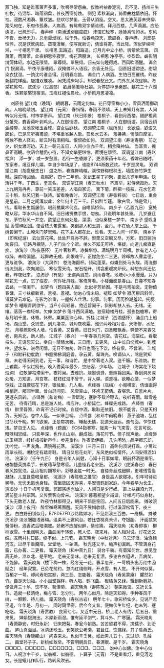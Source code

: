 <!-- { "loadSidebar": true } -->
燕飞独。知是谁家箫声多事，吹咽寻常怨曲。仅教衿袖香泥涴，君不见、扬州三生杜牧。待泪华、暗落铜盘，甚夜西窗剪烛。 
侧犯
素秋渐爽，倚香曲枕情依旧。怀袖。浸数尺湘漪、簟纹皱。悲欢尽梦里，玉骨从消瘦。空又。思太液芙蓉未央柳。 
翔凤何在，乐府传孤奏。人病酒。有鸳鸯双字倩谁绣。拜月西楼，几声滴漏。应恐纨洁，已疏郎手。 
春声碎（南浦送别自度腔）
津馆贮轻寒，脉脉离情如水。东风不管，垂杨无力，总雨颦烟寐。栏干外。怕春燕掠天，疏鼓叠、春声碎。 
刘郎易憔悴。况是恹恹病起。蛮笺漫展，便写就新词，倩谁将寄。当此际。浑似梦峡啼湘，一寸相思千里。 
长相思
去路遥。归路遥。灯月光中立小桥。魂萦紫玉箫。 
风萧萧。雨萧萧。此夜相思空寂寥。梅花落丽谯。 
长相思
净亭亭。步盈盈。蝉影明绡傅体轻。水边无限情。 
翠尊倾。翠鬟倾。归去如何睡得成。西风吹酒醒。 
谒金门
银漏滴。午夜平康巷陌。双掩兽环人语寂。余香无处觅。 
回首旧游踪迹。绀碧染衣犹湿。一饷沈吟谁会得。月明春店笛。 
谒金门
人病酒。生怕日高催绣。昨夜新翻花样瘦。旋描双蝶凑。 
闲凭绣床呵手。却说春愁还又。门外东风吹绽柳。海棠花厮勾。 
浣溪沙（过高邮）
欲展吴笺咏杜娘。为停楚棹觅秦郎。藕花三十六湖香。 
珠颗翠檠饶宿泪，玉痕红褪怯晨妆。小桥风月思凄凉。 

　
刘辰翁
望江南（晚晴）
朝朝暮，云雨定何如。花日穿窗梅小小，雪风洒雨柳疏疏。人唱晚晴初。 
望江南（元宵）
春悄悄，春雨不须晴。天上未知灯有禁，人间转似月无情。村市学箫声。 
望江南（秋日即景）
梧桐子，看到月西楼。醋酽橙黄分蟹壳，麝香荷叶剥鸡头。人在御街游。 
望江南
梧桐子，人在御街游。凤宿云绡金缕带，龙池翠帐玉香球。宫女后庭秋。 
双调望江南（赋所见）
长欲语，欲语又蹉跎。已是厌听夷甫颂，不堪重省越人歌。孤负水云多。 
羞拂拂，懊恼自摩挲。残烛不教人径去，断云时有泪相和。恨恨欲如何。 
双调望江南（寿谢寿朋）
前之夕，织女渡河边。天上一朝元五日，人间小住亦千年。相合降神仙。 
当富贵，掩鼻正高眠。欲语会稽仍小待，不知文举更堪怜。蔗境在顽坚。 
双调望江南（寿赵松庐）
添一岁，减一岁愁眉。若待一生昏嫁了，更须采药十年迟。昏嫁已随时。 
东家者，俎豆伴儿嬉。幸自少年场屋了，谁能B744淅数还炊。千岁是灵龟。 
双调望江南（胡盘居生日）
盘之所，春蝶舞晴暄。溪傍野梅根种玉，墙围修竹笋生鞭。深院待回仙。 
嘉熙好，四十二年前。犹记五星丁卯聚，更迟几岁甲申连。快活共千年。丁酉生，奎其名。 
双调望江南（寿王秋水）
齐眉举，彩侍紫霞卮。天上九朝凫冉冉，尊前一笑玉差差。人唱自家词。 
篱下菊，醉把一枝枝。花水乞君三十斛，秋风记我一联诗。留看晚香时。 
双调望江南（寿张粹翁）
七日后，重会是星前。二月之间浑似此，余年何止万三千。日拟醉华筵。 
歌白雪，除是雪儿传。看取长生瓢屡倒，眼前橘粟术何玄。自唱鹊桥仙。 
南乡子（乙酉九日）
宽处略从容。华水华山自不同。旧日诸贤携手恨，匆匆。只说明年甚处重。 
几岁避辽东。茅竹秋风一并空。欲望辽东何处是，濛濛。也似秦楼一梦中。 
南乡子
感叹复赋 
香雪碎团团。便合枝头带露餐。笑倒那人和玉屑，金丹。不在仙人掌上盘。 
千树碧阑干。山崦朱门梦里残。花下主人都在此，谁看。天上人间一样寒。 
南乡子（即席纪游）
去似赏花移。处处开尊亦不辞。梨栗又空醅又尽，方知。旧日骊驹劝客归。 
归路月相随。儿子门生个个迟。坐久不知无可待，堪疑。向道儿痴直是痴。 
浪淘沙（秋夜感怀）
无叶著秋声。凉鬓堪惊。满城明月半窗横。惟有老人心似醉，未晓偏醒。 
起舞故无成。此恨难平。正襟危坐二三更。除却故人曹孟德，更与谁争。 
浪淘沙（大风作）
卷海海翻杯。倾动蓬莱。似嫌到处马头埃。雨洗御街流到我，吹向潮回。 
寒似雪天梅。安石榴开。绣衾重暖笑炉灰。料想东风还忆我，昨夜归来。 
浪淘沙（有感）
无谓两眉攒。风雨春寒。池塘小小水漫漫。只为柳花无一点，忘了临安。 
何许牡丹残。客倚屏看。小楼面面是春山。日暮不知春去路，一带阑干。 
如梦令（题四美人画）
比似寻芳娇困。不是弓弯拍衮。无物倚春慵，三寸袜痕新紧。羞褪。羞褪。匆匆心情未稳。褪履 
如梦令
寂历柳风斜倚。错莫梦云难记。花影为谁重，一握鲛人丝泪。何事。何事。历历脸潮羞起。托腮 
如梦令
睡眼青阴欲午。当户小风轻暑。倦近碧阑干，斜影却扶人去。无绪。无绪。落落一襟轻举。欠伸 
如梦令
落叶西风满地。独宿琼楼丹桂。孤影抱蟾寒，寄与月明千里。休寄。休寄。粟粟蕊珠心碎。折桂 
江城子（西湖感怀）
涌金门上船场。湖山堂。众贤堂。到几凄凉，城角夜吹霜。谁识两峰相对语，天惨惨，水茫茫。 
月移疏影傍人墙。怕昏黄。又昏黄。旧日朱门，四圣暗飘香。驿使不来春又老，南共北，断人肠。 
江城子（春兴）
一年春事几何空。杏花红。海棠红。看取枝头，无语怨天公。幸自一晴晴太暖，三日雨，五更风。 
山中长自忆城中。到城中。望水东。说尽闲情，无日不匆匆。昨日也同花下饮，终有恨，不曾浓。 
江城子（和默轩初度韵）
书题拂拂洞庭香。孕云黄。粲珠光。唤谪仙人，除是贺知章。未老得闲闲到老，无一事，和诗忙。 
是中曾著老人双。送千觞。乐谁妨。世上输赢，不似烂柯长。晚入耆英年最少，空结客，少年场。 
江城子（海棠花下烧烛词）
红欹醉袖殢阑干。夜将阑。去难拚。烧蜜调蜂，重照锦团栾。春到洞房深处暖，方知道，月宫寒。 
枝枝红泪不曾干。背人弹。语羞檀。欲睡心情，一似梦惊残。正自朦胧花下好，银烛里，几人看。 
点绛唇（瓶梅）
小阁横窗，倩谁画得梅梢远。那回半面。曾向屏间见。 
风雪空山，怀抱无荀倩。春堪恋。自羞片片。更逐东风转。 
点绛唇（和访梅）
一雪蹉跎，蹇驴不载吟鞭去。夜听春雨。踏雪差无苦。 
待得花晴，总是游人处。梅应许。小桥延伫。蜂蝶先成路。 
点绛唇（寄情）
醉里瞢腾，昨宵不记归时候。自疑中酒。耿耿还依旧。 
恨不能言，只是天相负。天知否。卷中人瘦。一似章台柳。 
点绛唇（和邓中甫晚春）
燕子池塘，乱红过尽秋千晚。絮飞欲倦。正是帘初卷。 
睡起无情，犹道天涯远。羞匀面。乍惊红浅。梦自无人见。 
点绛唇（题画）
EC64指春寒，陇禽一片飞来雪。无言可说。暗啄相思结。 
只影年深，也作关山别。翻成拙。落花时节。倩子规声绝。 
点绛唇
虹玉横箫，纤纤指按新声作。参差重约。昨夜梁伊错。 
几许闲愁，品字都忘却。沈吟觉。一声哀角。满院残花落。 
浣溪沙（三月三日）
高卧何须说打乖。小篱过雨翠长街。缃桃定有踏青鞋。 
晴日又思花处所，东风绝似柳情怀。人间安得酒如淮。 
浣溪沙（壬午九日）
身是去年人尚健，心知十日事如常。眼前杯酒是重阳。 
破帽簪萸携素手，长歌藉草慰寒香。儿童怪我老来狂。 
浣溪沙（虎溪春日）
春日春风掠鬓须。乱山相对拥寒炉。彩鞭金胜一时无。 
自缕青丝成细柳，更堆残雪当凝酥。儿童且莫唱皇都。 
浣溪沙（寿陈敬之推官）
身是高人欲寝冰。引年可待进豨苓。无忧无患也身轻。 
雪里放囚天亦喜，平安骑鹤到家庭。今年春早为长生。 
浣溪沙
十日千机可复谐。郭郎感运岂仙才。人间自是少行媒。 
直上扶摇须九万，满前星斗共昭回。又传贾客向曾来。 
浣溪沙
暮暮相望夕甫谐。针楼巧巧似身材。下头无数老人媒。 
昨夜竹林那得见，朝来干鹊是空回。人间五日后能来。 
摊破浣溪沙（潭上夜归）
醉里微寒著面醒。天风不展帽欹倾。行过溪深松雪下，夜三更。 
白白野田铺似月，E7FDE7FD沙路踏如冰。不见剡溪三百曲，一舟横。 
摊破浣溪沙
淡淡胭脂浅著梅。温柔不上避风台。若比杏桃真未识，夺银胎。 
汗面拭来慵傅粉，酒香浓后暗潮腮。娇嫩不应醒似醉，倩谁猜。 
霜天晓角（初春即事）
柳梢欲雪。十里烟明灭。曲曲阑干转影，教人忆、夜来月。 
家人相对说。灯花还又结。冻雨村村□鼓，终不似、上元节。 
霜天晓角（中秋对月）
乌云汗漫。浊浪翻河汉。过尽千重魔障，堂堂地、一轮满。 
秋光还又半。檐声初漏断。不管满身花露，已办著、二更看。 
霜天晓角（和中斋九日）
骑台千骑。有菊知何世。想见登高无处，淮以北、是平地。 
老来无复味。老来无复泪。多谢白衣迢递，吾病矣、不能醉。 
霜天晓角（楼下梅一株，经冬无一花。春半忽开，一萼梢头出万红中因赋之）
经年寂寞。已负花前约。忽向红梅侧畔，开点雪、有人觉。 
不开何似莫。百梢才一萼。却问寿阳宫额，两三蕊、怎能著。 
霜天晓角（寿吴蒙庵）
臞然如竹。自是天仙福。小小画堂锦样，听人唱、鹤飞曲。 
橙橘黄又绿。蟹到新篘熟。便做月三十斛，饮不尽、菊潭菊。 
霜天晓角（寿陈敬之）
朝来微雪。又近长生节。造就一枝清绝，梅与雪、怎分别。 
两年心似月。除是天知得。手种春风千树，一颗颗、待儿摘。 
霜天晓角（寿张古岩）
明年七十。歌彩桥仙夕。见说严君平道，年年是、月初一。 
同时同里密。后今今又昔。便做伏生年纪，也未到、蹇吃吃。 
霜天晓角（寿贾教）
良宵七七。又近中元日。桥上老人有约，后五日、重来觅。 
婵娟银海出。木犀新雨湿。惟有延平剑气，箕斗外、广寒逼。 
霜天晓角（寿萧静安，时归永新）
归来把菊。春瓮今朝熟。苦苦留君不得，携孺子、到汾曲。 
庐山真面目。冰清还映玉。长笑欧公老懒，君且住、饮螺绿。其子昏燕氏。 
霜天晓角（寿康臞山）
问春来未。也似辛壬癸。如此男儿五十，又过却、孔融二。 
画堂孙子子。新桃如故垒。不管明朝后日，春满眼、是千岁。 
霜天晓角
□□□□。□□□□□。□□□□□□。□□□、□□□。 
治中心似佛。治中心似日。人祝治中千岁，似翁福、似翁德。 
卜算子（元宵）
不是重看灯，重见河边女。长是蛾儿作队行，路转风吹去。 
